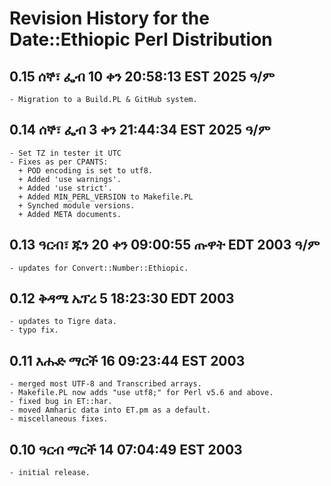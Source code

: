 # Revision History for the Date::Ethiopic Perl Distribution

## 0.15 ሰኞ፣ ፌብ 10 ቀን 20:58:13 EST 2025 ዓ/ም
	- Migration to a Build.PL & GitHub system.

## 0.14 ሰኞ፣ ፌብ  3 ቀን 21:44:34 EST 2025 ዓ/ም
	- Set TZ in tester it UTC
	- Fixes as per CPANTS:
	  + POD encoding is set to utf8.
	  + Added 'use warnings'.
	  + Added 'use strict'.
	  + Added MIN_PERL_VERSION to Makefile.PL
	  + Synched module versions.
	  + Added META documents.

## 0.13 ዓርብ፣ ጁን 20 ቀን 09:00:55 ጡዋት EDT 2003 ዓ/ም
	- updates for Convert::Number::Ethiopic.

## 0.12 ቅዳሜ ኤፕረ  5 18:23:30 EDT 2003
	- updates to Tigre data.
	- typo fix.

## 0.11 እሑድ ማርች 16 09:23:44 EST 2003
	- merged most UTF-8 and Transcribed arrays.
	- Makefile.PL now adds "use utf8;" for Perl v5.6 and above.
	- fixed bug in ET::har.
	- moved Amharic data into ET.pm as a default.
	- miscellaneous fixes.

## 0.10 ዓርብ ማርች 14 07:04:49 EST 2003
	- initial release.

